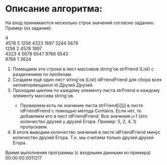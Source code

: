 <h1>Описание алгоритма:</h1>
<p>На вход принимаются несколько строк значений согласно заданию. Пример (из задания):</p>
<p>4</br>
4578 5 1256 4323 1897 3244 5678</br>
1256 2 4578 1897</br>
4323 4 5678 6547 9766 9543</br>
9766 1 3624</p>

<ol>
    <li>Помещаем эти строки в лист массивов string'ов strFriend (List<string[]>) с разделением по пробелам.</li>
    <li>Создаем ещё один лист string'ов (List<string>) idFriendFriend для сбора всех неповторяющихся id Друзей Друзей.</li>
    <li>Проходим циклом по каждому элементу листа strFriend и каждому элементу массива string'ов.</li>
    <ul><li>Проверяем есть ли значение листа strFriend[i][j] в листе idFriendFriend с помощью метода Contains. Если нет, то                  добавляем его в лист idFriendFriend. Все значения j=1 (это количество друзей у друзей Егора. Пример: 5, 2, 4, 1) пропускаем.</li></ul>
    <li>В итоге выводим количество значений в листе idFriendFriend минус количество друзей Егора. Т.к. мы считаем только друзей друзей     Егора.</li>
</ol>

<p>Время выполнения программы (с входными данными из примера) 00:00:00.0011217</p>
